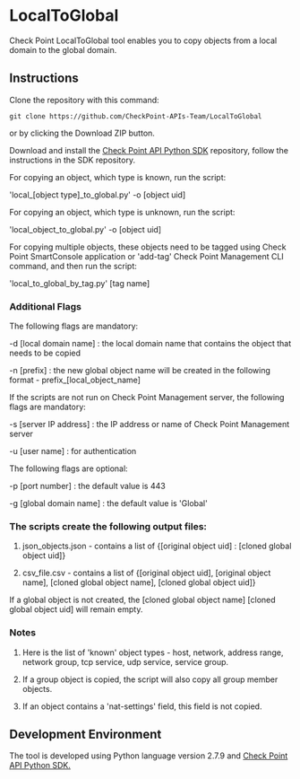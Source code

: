 # LocalToGlobal
Check Point LocalToGlobal tool enables you to copy objects from a local domain to the global domain.

## Instructions
Clone the repository with this command:
```git
git clone https://github.com/CheckPoint-APIs-Team/LocalToGlobal
```
or by clicking the Download ZIP button.

Download and install the [Check Point API Python SDK](https://github.com/CheckPointSW/cp_mgmt_api_python_sdk) 
repository, follow the instructions in the SDK repository.

For copying an object, which type is known, run the script:

'local_[object type]_to_global.py' -o [object uid]

For copying an object, which type is unknown, run the script:

'local_object_to_global.py' -o [object uid]

For copying multiple objects, these objects need to be tagged using Check Point SmartConsole application or 'add-tag' Check Point Management CLI command, and then run the script:

'local_to_global_by_tag.py' [tag name]

### Additional Flags
The following flags are mandatory:

-d [local domain name] : the local domain name that contains the object that needs to be copied

-n [prefix] : the new global object name will be created in the following format - prefix_[local_object_name]

If the scripts are not run on Check Point Management server, the following flags are mandatory:

-s [server IP address] : the IP address or name of Check Point Management server

-u [user name] : for authentication

The following flags are optional:

-p [port number] : the default value is 443

-g [global domain name] : the default value is 'Global'

### The scripts create the following output files:
1. json_objects.json - contains a list of {[original object uid] : [cloned global object uid]}

2. csv_file.csv - contains a list of {[original object uid], [original object name], [cloned global object name], [cloned global object uid]}

If a global object is not created, the [cloned global object name] [cloned global object uid] will remain empty.

### Notes
1. Here is the list of 'known' object types - host, network, address range, network group, tcp service, udp service, service group.

2. If a group object is copied, the script will also copy all group member objects.

3. If an object contains a 'nat-settings' field, this field is not copied.

## Development Environment
The tool is developed using Python language version 2.7.9 and [Check Point API Python SDK.](https://github.com/CheckPoint-APIs-Team/cpapi-python-sdk)
